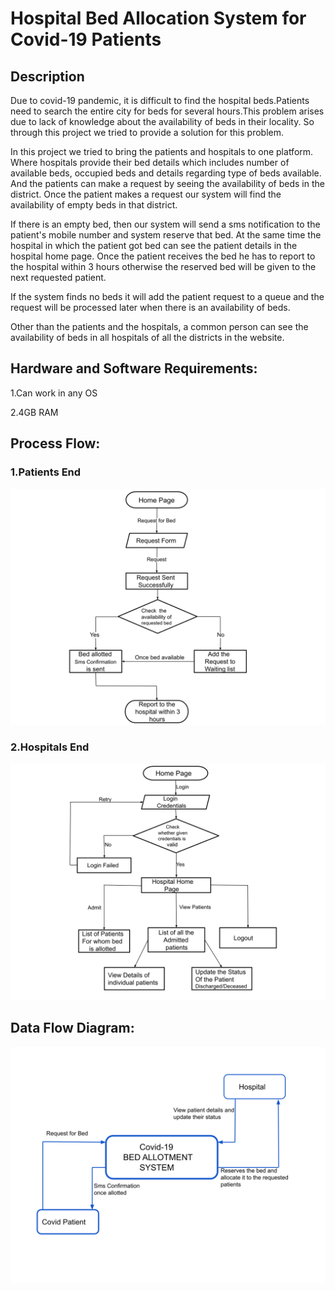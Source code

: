 # Hospital Bed Allocation System for Covid-19 Patients

## Description
Due to covid-19 pandemic, it is difficult to find the hospital beds.Patients need to search the entire city for beds for several hours.This problem arises due to lack of knowledge about the availability of beds in their locality. So through this project we tried to provide a solution for this problem.
    
In this project we tried to bring the patients and hospitals to one platform. Where hospitals provide their bed details which includes number of available beds, occupied beds and details regarding type of beds available. And the patients can make a request by seeing the availability of beds in the district. Once the patient makes a request our system will find the availability of  empty beds in that district.
    
 If there is an empty bed, then our system will send a sms notification to the patient's mobile number and system reserve that bed. At the same time the hospital in which the patient got bed can see the patient details in the hospital home page. Once the patient receives the bed he has to report to the hospital within 3 hours otherwise the reserved bed will be given to the next requested patient.
    
If the system finds no beds it will add the patient request to a queue and the request will be processed later when there is an availability of beds.
    
Other than the patients and the hospitals, a common person can see the availability of beds in all hospitals of all the districts in the website.

## Hardware and Software Requirements:
   
1.Can work in any OS

2.4GB RAM



## Process Flow:
    
### 1.Patients End
  ![](/images/Patient-Process-flow.svg)

### 2.Hospitals End
  ![](/images/Hospital-Proces-flow.svg)

## Data Flow Diagram:
   ![](images/Data-flow-diagram.svg)

     

 
